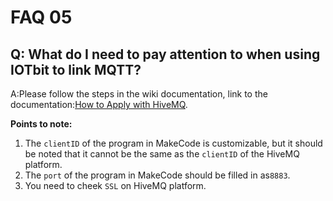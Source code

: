 ﻿# FAQ 05
## Q: What do I need to pay attention to when using IOTbit to link MQTT?

A:Please follow the steps in the wiki documentation, link to the documentation:[How to Apply with HiveMQ](http://www.elecfreaks.com/learn-en/microbitKit/iot_kit/IOT_MQTT.html).

**Points to note:**

1. The `clientID` of the program in MakeCode is customizable, but it should be noted that it cannot be the same as the `clientID` of the HiveMQ platform.
2. The `port` of the program in MakeCode should be filled in as`8883`.
3. You need to cheek `SSL` on HiveMQ platform.
